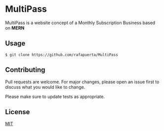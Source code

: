 # MultiPass

MultiPass is a website concept of a Monthly Subscription Business based on **MERN**

## Usage

```git
$ git clone https://github.com/rafapuerta/MultiPass
```

## Contributing

Pull requests are welcome. For major changes, please open an issue first to discuss what you would like to change.

Please make sure to update tests as appropriate.

## License
[MIT](https://choosealicense.com/licenses/mit/)
